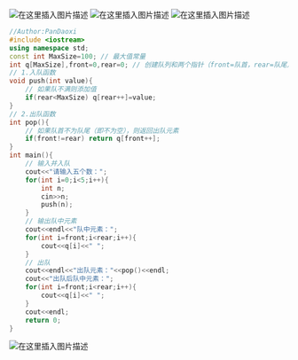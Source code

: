 ![在这里插入图片描述](https://pic.2ge.org/cdn/?url=https://img-blog.csdnimg.cn/9f53d63a9f8b45458078b968fab05703.png?x-oss-process=image/watermark,type_ZHJvaWRzYW5zZmFsbGJhY2s,shadow_50,text_Q1NETiBA5r2Y6YGT54a5,size_20,color_FFFFFF,t_70,g_se,x_16)
![在这里插入图片描述](https://pic.2ge.org/cdn/?url=https://img-blog.csdnimg.cn/b048a4160b1a4fd19c5f0323de1668ac.png?x-oss-process=image/watermark,type_ZHJvaWRzYW5zZmFsbGJhY2s,shadow_50,text_Q1NETiBA5r2Y6YGT54a5,size_20,color_FFFFFF,t_70,g_se,x_16)
![在这里插入图片描述](https://pic.2ge.org/cdn/?url=https://img-blog.csdnimg.cn/09f10ae07c0b4c53b9425ab0a20de27e.png?x-oss-process=image/watermark,type_ZHJvaWRzYW5zZmFsbGJhY2s,shadow_50,text_Q1NETiBA5r2Y6YGT54a5,size_20,color_FFFFFF,t_70,g_se,x_16)

```cpp
//Author:PanDaoxi
#include <iostream>
using namespace std;
const int MaxSize=100; // 最大值常量 
int q[MaxSize],front=0,rear=0; // 创建队列和两个指针（front=队首，rear=队尾）
// 1.入队函数 
void push(int value){
	// 如果队不满则添加值 
	if(rear<MaxSize) q[rear++]=value; 
} 
// 2.出队函数 
int pop(){
	// 如果队首不为队尾（即不为空），则返回出队元素 
	if(front!=rear) return q[front++];
}
int main(){
	// 输入并入队 
	cout<<"请输入五个数：";
	for(int i=0;i<5;i++){
		int n;
		cin>>n;
		push(n);
	}	
	// 输出队中元素
	cout<<endl<<"队中元素：";
	for(int i=front;i<rear;i++){
		cout<<q[i]<<" ";
	} 
	// 出队
	cout<<endl<<"出队元素："<<pop()<<endl;
	cout<<"出队后队中元素：";
	for(int i=front;i<rear;i++){
		cout<<q[i]<<" ";
	}
	cout<<endl;
	return 0;
}
```
![在这里插入图片描述](https://pic.2ge.org/cdn/?url=https://img-blog.csdnimg.cn/253352550abd4182bc5a750b316cf5e3.png?x-oss-process=image/watermark,type_ZHJvaWRzYW5zZmFsbGJhY2s,shadow_50,text_Q1NETiBA5r2Y6YGT54a5,size_20,color_FFFFFF,t_70,g_se,x_16)

